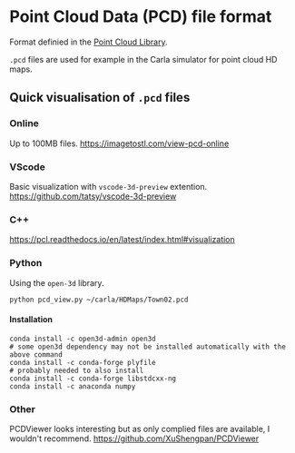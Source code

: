# Point Cloud Data (PCD) file format

Format definied in the [Point Cloud Library](https://pcl.readthedocs.io/projects/tutorials/en/latest/pcd_file_format.html).

`.pcd` files are used for example in the Carla simulator for point cloud HD maps.

## Quick visualisation of `.pcd` files

### Online
Up to 100MB files.
https://imagetostl.com/view-pcd-online

### VScode
Basic visualization with `vscode-3d-preview` extention.
https://github.com/tatsy/vscode-3d-preview

### C++
https://pcl.readthedocs.io/en/latest/index.html#visualization

### Python
Using the `open-3d` library.
```
python pcd_view.py ~/carla/HDMaps/Town02.pcd
```

#### Installation

```
conda install -c open3d-admin open3d
# some open3d dependency may not be installed automatically with the above command 
conda install -c conda-forge plyfile
# probably needed to also install
conda install -c conda-forge libstdcxx-ng
conda install -c anaconda numpy 
```

### Other
PCDViewer looks interesting but as only complied files are available, I wouldn't recommend.
https://github.com/XuShengpan/PCDViewer
